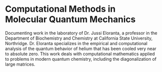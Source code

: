 # Computational Methods in Molecular Quantum Mechanics

 Documenting work in the laboratory of Dr. Jussi Eloranta, a professor in the Department of Biochemistry and Chemistry at California State University, Northridge. Dr. Eloranta specializes in the empirical and computational analysis of the quantum behavior of helium that has been cooled very near to absolute zero. This work deals with computational mathematics applied to problems in modern quantum chemistry, including the diagonalization of large matrices.